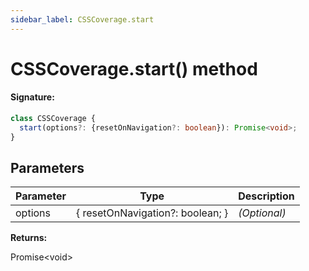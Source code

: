 ```yaml
---
sidebar_label: CSSCoverage.start
---
```


# CSSCoverage.start() method

#### Signature:

```typescript
class CSSCoverage {
  start(options?: {resetOnNavigation?: boolean}): Promise<void>;
}
```

## Parameters

| Parameter | Type                             | Description  |
| --------- | -------------------------------- | ------------ |
| options   | \{ resetOnNavigation?: boolean; \} | _(Optional)_ |

**Returns:**

Promise&lt;void&gt;
